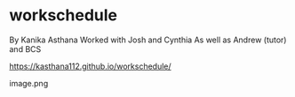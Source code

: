 # workschedule
By Kanika Asthana
Worked with Josh and Cynthia
As well as Andrew (tutor) and BCS

https://kasthana112.github.io/workschedule/

image.png